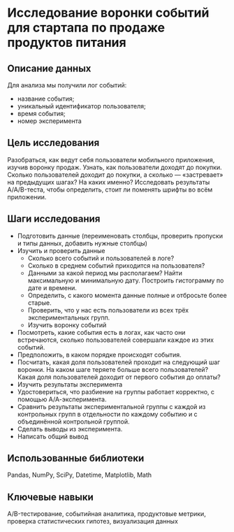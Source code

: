# Исследование воронки событий для стартапа по продаже продуктов питания

## Описание данных

Для анализа мы получили лог событий:

- название события;
- уникальный идентификатор пользователя;
- время события;
- номер эксперимента


## Цель исследования

Разобраться, как ведут себя пользователи мобильного приложения, изучив воронку продаж. Узнать, как пользователи доходят до покупки. Сколько пользователей доходит до покупки, а сколько — «застревает» на предыдущих шагах? На каких именно? Исследовать результаты A/A/B-теста, чтобы определить, стоит ли поменять шрифты во всём приложении.


## Шаги исследования

- Подготовить данные (переименовать столбцы, проверить пропуски и типы данных, добавить нужные столбцы)
- Изучить и проверить данные
   - Сколько всего событий и пользователей в логе?
   - Сколько в среднем событий приходится на пользователя?
   - Данными за какой период мы располагаем? Найти максимальную и минимальную дату. Построить гистограмму по дате и времени.
   - Определить, с какого момента данные полные и отбросьте более старые.
   - Проверить, что у нас есть пользователи из всех трёх экспериментальных групп.
   - Изучить воронку событий
- Посмотреть, какие события есть в логах, как часто они встречаются, сколько пользователей совершали каждое из этих событий.
- Предположить, в каком порядке происходят события.
- Посчитать, какая доля пользователей проходит на следующий шаг воронки. На каком шаге теряете больше всего пользователей? Какая доля пользователей доходит от первого события до оплаты?
- Изучить результаты эксперимента
- Удостовериться, что разбиение на группы работает корректно, с помощью А/А-эксперимента.
- Сравнить результаты экспериментальной группы с каждой из контрольных групп в отдельности по каждому событию и с объединённой контрольной группой.
- Сделать выводы из эксперимента.
- Написать общий вывод


## Использованные библиотеки

Pandas, NumPy, SciPy, Datetime, Matplotlib, Math


## Ключевые навыки

A/B-тестирование, событийная аналитика, продуктовые метрики, проверка статистических гипотез, визуализация данных
